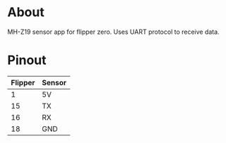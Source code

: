 # About

MH-Z19 sensor app for flipper zero. Uses UART protocol to receive data.

# Pinout

Flipper | Sensor
--------|-------
1       |  5V
15      | TX
16      | RX
18      | GND
